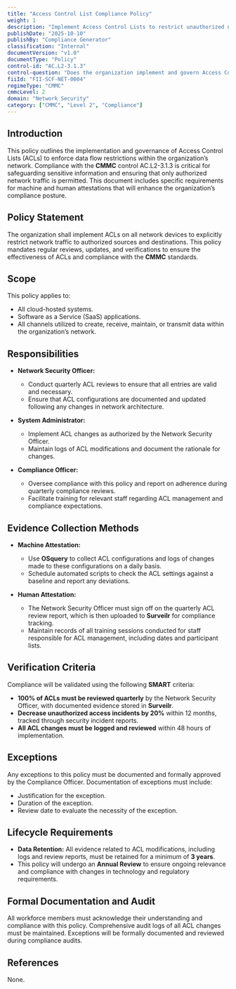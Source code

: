 ```yaml
---
title: "Access Control List Compliance Policy"
weight: 1
description: "Implement Access Control Lists to restrict unauthorized network traffic and ensure compliance with CMMC standards for safeguarding sensitive information."
publishDate: "2025-10-10"
publishBy: "Compliance Generator"
classification: "Internal"
documentVersion: "v1.0"
documentType: "Policy"
control-id: "AC.L2-3.1.3"
control-question: "Does the organization implement and govern Access Control Lists (ACLs) to provide data flow enforcement that explicitly restrict network traffic to only what is authorized?"
fiiId: "FII-SCF-NET-0004"
regimeType: "CMMC"
cmmcLevel: 2
domain: "Network Security"
category: ["CMMC", "Level 2", "Compliance"]
---
```


## Introduction

This policy outlines the implementation and governance of Access Control Lists (ACLs) to enforce data flow restrictions within the organization’s network. Compliance with the **CMMC** control AC.L2-3.1.3 is critical for safeguarding sensitive information and ensuring that only authorized network traffic is permitted. This document includes specific requirements for machine and human attestations that will enhance the organization’s compliance posture.

## Policy Statement

The organization shall implement ACLs on all network devices to explicitly restrict network traffic to authorized sources and destinations. This policy mandates regular reviews, updates, and verifications to ensure the effectiveness of ACLs and compliance with the **CMMC** standards.

## Scope

This policy applies to:
- All cloud-hosted systems.
- Software as a Service (SaaS) applications.
- All channels utilized to create, receive, maintain, or transmit data within the organization’s network.

## Responsibilities

- **Network Security Officer:** 
  - Conduct quarterly ACL reviews to ensure that all entries are valid and necessary.
  - Ensure that ACL configurations are documented and updated following any changes in network architecture.
  
- **System Administrator:**
  - Implement ACL changes as authorized by the Network Security Officer.
  - Maintain logs of ACL modifications and document the rationale for changes.
  
- **Compliance Officer:**
  - Oversee compliance with this policy and report on adherence during quarterly compliance reviews.
  - Facilitate training for relevant staff regarding ACL management and compliance expectations.

## Evidence Collection Methods

- **Machine Attestation:**
  - Use **OSquery** to collect ACL configurations and logs of changes made to these configurations on a daily basis.
  - Schedule automated scripts to check the ACL settings against a baseline and report any deviations.

- **Human Attestation:**
  - The Network Security Officer must sign off on the quarterly ACL review report, which is then uploaded to **Surveilr** for compliance tracking.
  - Maintain records of all training sessions conducted for staff responsible for ACL management, including dates and participant lists.

## Verification Criteria

Compliance will be validated using the following **SMART** criteria:
- **100% of ACLs must be reviewed quarterly** by the Network Security Officer, with documented evidence stored in **Surveilr**.
- **Decrease unauthorized access incidents by 20%** within 12 months, tracked through security incident reports.
- **All ACL changes must be logged and reviewed** within 48 hours of implementation.

## Exceptions

Any exceptions to this policy must be documented and formally approved by the Compliance Officer. Documentation of exceptions must include:
- Justification for the exception.
- Duration of the exception.
- Review date to evaluate the necessity of the exception.

## Lifecycle Requirements

- **Data Retention:** All evidence related to ACL modifications, including logs and review reports, must be retained for a minimum of **3 years**.
- This policy will undergo an **Annual Review** to ensure ongoing relevance and compliance with changes in technology and regulatory requirements.

## Formal Documentation and Audit

All workforce members must acknowledge their understanding and compliance with this policy. Comprehensive audit logs of all ACL changes must be maintained. Exceptions will be formally documented and reviewed during compliance audits. 

## References

None.